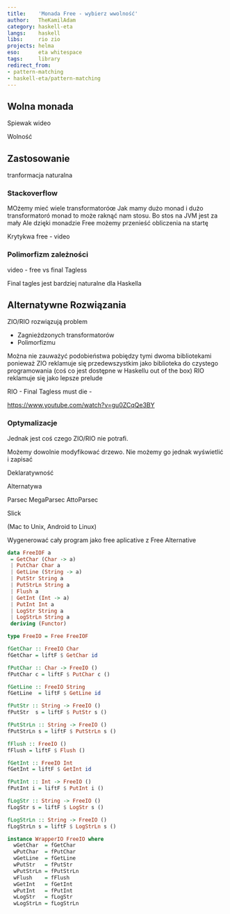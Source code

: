 ```yaml
---
title:    'Monada Free - wybierz wwolność'
author:   TheKamilAdam
category: haskell-eta
langs:    haskell
libs:     rio zio
projects: helma
eso:      eta whitespace
tags:     library
redirect_from:
- pattern-matching
- haskell-eta/pattern-matching
---
```


## Wolna monada

Spiewak wideo

Wolność



## Zastosowanie

tranformacja naturalna

### Stackoverflow

MOżemy mieć wiele transformatoróœ
Jak mamy dużo monad i dużo transformatoró monad to może raknąć nam stosu.
Bo stos na JVM jest za mały
Ale dzięki monadzie Free możemy przenieść obliczenia na startę


Krytykwa free - video



### Polimorfizm zależności



video - free vs final Tagless 


Final tagles jest bardziej naturalne dla Haskella



## Alternatywne Rozwiązania


ZIO/RIO rozwiązują problem
* Zagnieżdzonych transformatorów
* Polimorfizmu

Można nie zauważyć podobieństwa pobiędzy tymi dwoma bibliotekami ponieważ
ZIO reklamuje się przedewszystkim jako biblioteka do czystego programowania (coś co jest dostępne w Haskellu out of the box)
RIO reklamuje się jako lepsze prelude


RIO -
Final Tagless must die - 

https://www.youtube.com/watch?v=gu0ZCqQe3BY


### Optymalizacje

Jednak jest coś czego ZIO/RIO nie potrafi.


Możemy dowolnie modyfikować drzewo.
Nie możemy go jednak wyświetlić i zapisać



Deklaratywność

Alternatywa

Parsec MegaParsec AttoParsec

Slick

(Mac to Unix, Android to Linux)

Wygenerować cały program jako free aplicative z Free Alternative


```haskell
data FreeIOF a
 = GetChar (Char -> a)
 | PutChar Char a
 | GetLine (String -> a)
 | PutStr String a
 | PutStrLn String a
 | Flush a
 | GetInt (Int -> a)
 | PutInt Int a
 | LogStr String a
 | LogStrLn String a
 deriving (Functor)

type FreeIO = Free FreeIOF 
```

```haskell
fGetChar :: FreeIO Char
fGetChar = liftF $ GetChar id

fPutChar :: Char -> FreeIO ()
fPutChar c = liftF $ PutChar c ()

fGetLine :: FreeIO String
fGetLine  = liftF $ GetLine id

fPutStr :: String -> FreeIO ()
fPutStr  s = liftF $ PutStr s ()

fPutStrLn :: String -> FreeIO ()
fPutStrLn s = liftF $ PutStrLn s ()

fFlush :: FreeIO ()
fFlush = liftF $ Flush ()

fGetInt :: FreeIO Int
fGetInt = liftF $ GetInt id

fPutInt :: Int -> FreeIO ()
fPutInt i = liftF $ PutInt i ()

fLogStr :: String -> FreeIO ()
fLogStr s = liftF $ LogStr s ()

fLogStrLn :: String -> FreeIO ()
fLogStrLn s = liftF $ LogStrLn s ()
```


```haskell
instance WrapperIO FreeIO where
  wGetChar  = fGetChar
  wPutChar  = fPutChar
  wGetLine  = fGetLine
  wPutStr   = fPutStr
  wPutStrLn = fPutStrLn
  wFlush    = fFlush
  wGetInt   = fGetInt
  wPutInt   = fPutInt
  wLogStr   = fLogStr
  wLogStrLn = fLogStrLn
```